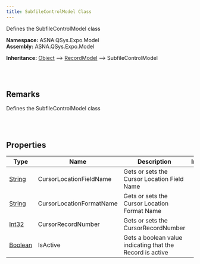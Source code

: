 ```yaml
---
title: SubfileControlModel Class
---
```


Defines the SubfileControlModel class

**Namespace:** ASNA.QSys.Expo.Model <br/>
**Assembly:** ASNA.QSys.Expo.Model

**Inheritance:** [Object](https://docs.microsoft.com/en-us/dotnet/api/system.object) --> [RecordModel](/reference/asna-qsys-expo/expo-model/record-model.html) --> SubfileControlModel

<br>
<br>

## Remarks

Defines the SubfileControlModel class

[//]: # ($$TODO: Complete the Remarks section.)

<br>
<br>

## Properties

| Type | Name | Description | Indexer
| --- | --- | --- | --- 
| [String](https://docs.microsoft.com/en-us/dotnet/api/system.string) | CursorLocationFieldName | Gets or sets the Cursor Location Field Name | 
| [String](https://docs.microsoft.com/en-us/dotnet/api/system.string) | CursorLocationFormatName | Gets or sets the Cursor Location Format Name | 
| [Int32](https://docs.microsoft.com/en-us/dotnet/api/system.int32) | CursorRecordNumber | Gets or sets the CursorRecordNumber | 
| [Boolean](https://docs.microsoft.com/en-us/dotnet/api/system.boolean) | IsActive | Gets a boolean value indicating that the Record is active | 

<br>
<br>

